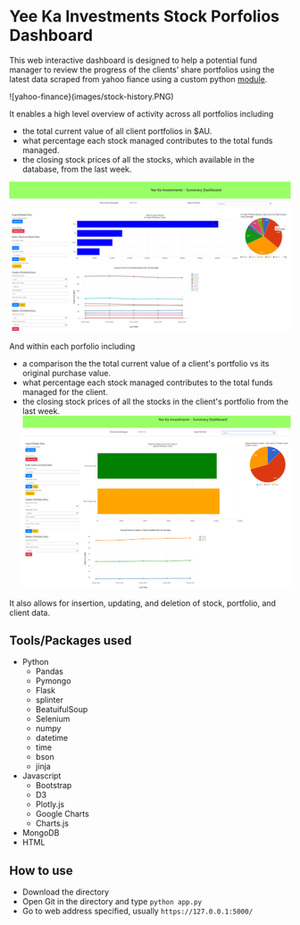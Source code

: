 # Yee Ka Investments Stock Porfolios Dashboard
This web interactive dashboard is designed to help a potential fund manager to review the progress of the clients’ share portfolios using the latest data scraped from yahoo fiance using a custom python [module](yahoo_finance_etl_module_2.py).

![yahoo-finance}(images/stock-history.PNG)

It enables a high level overview of activity across all portfolios including
- the total current value of all client portfolios in $AU.
- what percentage each stock managed contributes to the total funds managed.
- the closing stock prices of all the stocks, which available in the database, from the last week.

![All Portfolios](images/all-portfolios.PNG)

And within each porfolio including
- a comparison the the total current value of a client's portfolio vs its original purchase value.
- what percentage each stock managed contributes to the total funds managed for the client.
- the closing stock prices of all the stocks in the client's portfolio from the last week.
![Individual Portfolio](images/individual-portfolio.PNG)

It also allows for insertion, updating, and deletion of stock, portfolio, and client data.

## Tools/Packages used
- Python
  - Pandas
  - Pymongo
  - Flask
  - splinter
  - BeatuifulSoup
  - Selenium
  - numpy
  - datetime
  - time
  - bson
  - jinja
- Javascript
  - Bootstrap
  - D3
  - Plotly.js
  - Google Charts
  - Charts.js
- MongoDB
- HTML

## How to use
- Download the directory
- Open Git in the directory and type ``` python app.py ```
- Go to web address specified, usually `https://127.0.0.1:5000/`
